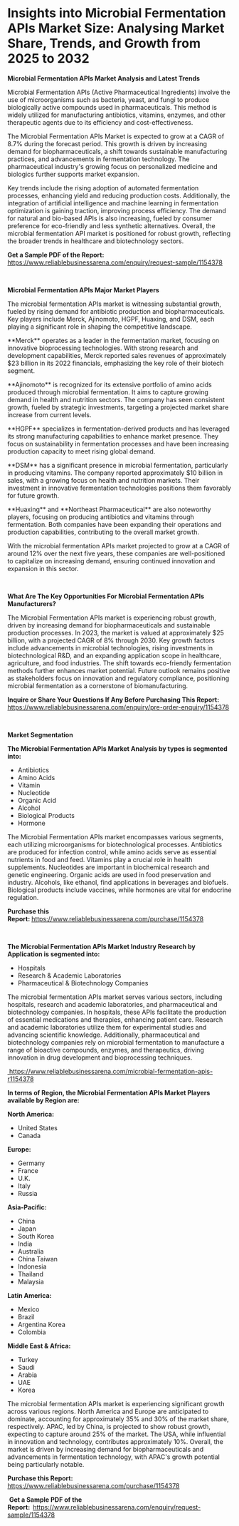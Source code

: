 <p><h1>Insights into Microbial Fermentation APIs Market Size: Analysing Market Share, Trends, and Growth from 2025 to 2032</h1></p><p><strong>Microbial Fermentation APIs Market Analysis and Latest Trends</strong></p>
<p><p>Microbial Fermentation APIs (Active Pharmaceutical Ingredients) involve the use of microorganisms such as bacteria, yeast, and fungi to produce biologically active compounds used in pharmaceuticals. This method is widely utilized for manufacturing antibiotics, vitamins, enzymes, and other therapeutic agents due to its efficiency and cost-effectiveness.</p><p>The Microbial Fermentation APIs Market is expected to grow at a CAGR of 8.7% during the forecast period. This growth is driven by increasing demand for biopharmaceuticals, a shift towards sustainable manufacturing practices, and advancements in fermentation technology. The pharmaceutical industry's growing focus on personalized medicine and biologics further supports market expansion.</p><p>Key trends include the rising adoption of automated fermentation processes, enhancing yield and reducing production costs. Additionally, the integration of artificial intelligence and machine learning in fermentation optimization is gaining traction, improving process efficiency. The demand for natural and bio-based APIs is also increasing, fueled by consumer preference for eco-friendly and less synthetic alternatives. Overall, the microbial fermentation API market is positioned for robust growth, reflecting the broader trends in healthcare and biotechnology sectors.</p></p>
<p><strong>Get a Sample PDF of the Report:&nbsp;</strong> <a href="https://www.reliablebusinessarena.com/enquiry/request-sample/1154378?utm_campaign=2524&utm_medium=2&utm_source=Github&utm_content=ia&utm_term=19042025&utm_id=microbial-fermentation-apis">https://www.reliablebusinessarena.com/enquiry/request-sample/1154378</a></p>
<p>&nbsp;</p>
<p><strong>Microbial Fermentation APIs Major Market Players</strong></p>
<p><p>The microbial fermentation APIs market is witnessing substantial growth, fueled by rising demand for antibiotic production and biopharmaceuticals. Key players include Merck, Ajinomoto, HGPF, Huaxing, and DSM, each playing a significant role in shaping the competitive landscape.</p><p>**Merck** operates as a leader in the fermentation market, focusing on innovative bioprocessing technologies. With strong research and development capabilities, Merck reported sales revenues of approximately $23 billion in its 2022 financials, emphasizing the key role of their biotech segment.</p><p>**Ajinomoto** is recognized for its extensive portfolio of amino acids produced through microbial fermentation. It aims to capture growing demand in health and nutrition sectors. The company has seen consistent growth, fueled by strategic investments, targeting a projected market share increase from current levels.</p><p>**HGPF** specializes in fermentation-derived products and has leveraged its strong manufacturing capabilities to enhance market presence. They focus on sustainability in fermentation processes and have been increasing production capacity to meet rising global demand.</p><p>**DSM** has a significant presence in microbial fermentation, particularly in producing vitamins. The company reported approximately $10 billion in sales, with a growing focus on health and nutrition markets. Their investment in innovative fermentation technologies positions them favorably for future growth.</p><p>**Huaxing** and **Northeast Pharmaceutical** are also noteworthy players, focusing on producing antibiotics and vitamins through fermentation. Both companies have been expanding their operations and production capabilities, contributing to the overall market growth.</p><p>With the microbial fermentation APIs market projected to grow at a CAGR of around 12% over the next five years, these companies are well-positioned to capitalize on increasing demand, ensuring continued innovation and expansion in this sector.</p></p>
<p>&nbsp;</p>
<p><strong>What Are The Key Opportunities For Microbial Fermentation APIs Manufacturers?</strong></p>
<p><p>The Microbial Fermentation APIs market is experiencing robust growth, driven by increasing demand for biopharmaceuticals and sustainable production processes. In 2023, the market is valued at approximately $25 billion, with a projected CAGR of 8% through 2030. Key growth factors include advancements in microbial technologies, rising investments in biotechnological R&D, and an expanding application scope in healthcare, agriculture, and food industries. The shift towards eco-friendly fermentation methods further enhances market potential. Future outlook remains positive as stakeholders focus on innovation and regulatory compliance, positioning microbial fermentation as a cornerstone of biomanufacturing.</p></p>
<p><strong>Inquire or Share Your Questions If Any Before Purchasing This Report:</strong> <a href="https://www.reliablebusinessarena.com/enquiry/pre-order-enquiry/1154378?utm_campaign=2524&utm_medium=2&utm_source=Github&utm_content=ia&utm_term=19042025&utm_id=microbial-fermentation-apis">https://www.reliablebusinessarena.com/enquiry/pre-order-enquiry/1154378</a></p>
<p>&nbsp;</p>
<p><strong>Market Segmentation</strong></p>
<p><strong>The Microbial Fermentation APIs Market Analysis by types is segmented into:</strong></p>
<p><ul><li>Antibiotics</li><li>Amino Acids</li><li>Vitamin</li><li>Nucleotide</li><li>Organic Acid</li><li>Alcohol</li><li>Biological Products</li><li>Hormone</li></ul></p>
<p><p>The Microbial Fermentation APIs market encompasses various segments, each utilizing microorganisms for biotechnological processes. Antibiotics are produced for infection control, while amino acids serve as essential nutrients in food and feed. Vitamins play a crucial role in health supplements. Nucleotides are important in biochemical research and genetic engineering. Organic acids are used in food preservation and industry. Alcohols, like ethanol, find applications in beverages and biofuels. Biological products include vaccines, while hormones are vital for endocrine regulation.</p></p>
<p><strong>Purchase this Report:&nbsp;</strong><a href="https://www.reliablebusinessarena.com/purchase/1154378?utm_campaign=2524&utm_medium=2&utm_source=Github&utm_content=ia&utm_term=19042025&utm_id=microbial-fermentation-apis">https://www.reliablebusinessarena.com/purchase/1154378</a></p>
<p>&nbsp;</p>
<p><strong>The Microbial Fermentation APIs Market Industry Research by Application is segmented into:</strong></p>
<p><ul><li>Hospitals</li><li>Research & Academic Laboratories</li><li>Pharmaceutical & Biotechnology Companies</li></ul></p>
<p><p>The microbial fermentation APIs market serves various sectors, including hospitals, research and academic laboratories, and pharmaceutical and biotechnology companies. In hospitals, these APIs facilitate the production of essential medications and therapies, enhancing patient care. Research and academic laboratories utilize them for experimental studies and advancing scientific knowledge. Additionally, pharmaceutical and biotechnology companies rely on microbial fermentation to manufacture a range of bioactive compounds, enzymes, and therapeutics, driving innovation in drug development and bioprocessing techniques.</p></p>
<p><a href="https://www.reliablebusinessarena.com/microbial-fermentation-apis-r1154378?utm_campaign=2524&utm_medium=2&utm_source=Github&utm_content=ia&utm_term=19042025&utm_id=microbial-fermentation-apis">&nbsp;https://www.reliablebusinessarena.com/microbial-fermentation-apis-r1154378</a></p>
<p><strong>In terms of Region, the Microbial Fermentation APIs Market Players available by Region are:</strong></p>
<p>
    <p> <strong> North America: </strong>
        <ul>
            <li>United States</li>
            <li>Canada</li>
        </ul>
        </p> 
    <p> <strong> Europe: </strong>
        <ul>
            <li>Germany</li>
            <li>France</li>
            <li>U.K.</li>
            <li>Italy</li>
            <li>Russia</li>
        </ul>
        </p> 
    <p> <strong> Asia-Pacific: </strong>
        <ul>
            <li>China</li>
            <li>Japan</li>
            <li>South Korea</li>
            <li>India</li>
            <li>Australia</li>
            <li>China Taiwan</li>
            <li>Indonesia</li>
            <li>Thailand</li>
            <li>Malaysia</li>
        </ul>
        </p> 
    <p> <strong> Latin America: </strong>
        <ul>
            <li>Mexico</li>
            <li>Brazil</li>
            <li>Argentina Korea</li>
            <li>Colombia</li>
        </ul>
        </p> 
    <p> <strong> Middle East & Africa: </strong>
        <ul>
            <li>Turkey</li>
            <li>Saudi</li>
            <li>Arabia</li>
            <li>UAE</li>
            <li>Korea</li>
        </ul>
    </p>
    </p>
<p><p>The microbial fermentation APIs market is experiencing significant growth across various regions. North America and Europe are anticipated to dominate, accounting for approximately 35% and 30% of the market share, respectively. APAC, led by China, is projected to show robust growth, expecting to capture around 25% of the market. The USA, while influential in innovation and technology, contributes approximately 10%. Overall, the market is driven by increasing demand for biopharmaceuticals and advancements in fermentation technology, with APAC's growth potential being particularly notable.</p></p>
<p><strong>Purchase this Report: </strong><a href="https://www.reliablebusinessarena.com/purchase/1154378?utm_campaign=2524&utm_medium=2&utm_source=Github&utm_content=ia&utm_term=19042025&utm_id=microbial-fermentation-apis">https://www.reliablebusinessarena.com/purchase/1154378</a></p>
<p>&nbsp;<strong>Get a Sample PDF of the Report:&nbsp;&nbsp;</strong><a href="https://www.reliablebusinessarena.com/enquiry/request-sample/1154378?utm_campaign=2524&utm_medium=2&utm_source=Github&utm_content=ia&utm_term=19042025&utm_id=microbial-fermentation-apis">https://www.reliablebusinessarena.com/enquiry/request-sample/1154378</a></p>
<p><strong></strong></p>
<p><p></p><p></p><p></p></p>